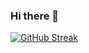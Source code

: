 ### Hi there 👋

[![GitHub Streak](https://streak-stats.demolab.com?user=dawidurbanski&theme=dark&hide_border=true)](https://git.io/streak-stats)
